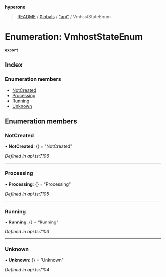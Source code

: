 **hyperone**

> [README](../README.md) / [Globals](../globals.md) / ["api"](../modules/_api_.md) / VmhostStateEnum

# Enumeration: VmhostStateEnum

**`export`** 

## Index

### Enumeration members

* [NotCreated](_api_.vmhoststateenum.md#notcreated)
* [Processing](_api_.vmhoststateenum.md#processing)
* [Running](_api_.vmhoststateenum.md#running)
* [Unknown](_api_.vmhoststateenum.md#unknown)

## Enumeration members

### NotCreated

•  **NotCreated**: {} = "NotCreated"

*Defined in api.ts:7106*

___

### Processing

•  **Processing**: {} = "Processing"

*Defined in api.ts:7105*

___

### Running

•  **Running**: {} = "Running"

*Defined in api.ts:7103*

___

### Unknown

•  **Unknown**: {} = "Unknown"

*Defined in api.ts:7104*
